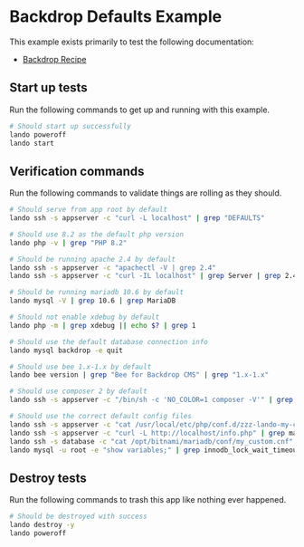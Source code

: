 # Backdrop Defaults Example

This example exists primarily to test the following documentation:

* [Backdrop Recipe](https://docs.lando.dev/backdrop/config.html)

Start up tests
--------------

Run the following commands to get up and running with this example.

```bash
# Should start up successfully
lando poweroff
lando start
```

Verification commands
---------------------

Run the following commands to validate things are rolling as they should.

```bash
# Should serve from app root by default
lando ssh -s appserver -c "curl -L localhost" | grep "DEFAULTS"

# Should use 8.2 as the default php version
lando php -v | grep "PHP 8.2"

# Should be running apache 2.4 by default
lando ssh -s appserver -c "apachectl -V | grep 2.4"
lando ssh -s appserver -c "curl -IL localhost" | grep Server | grep 2.4

# Should be running mariadb 10.6 by default
lando mysql -V | grep 10.6 | grep MariaDB

# Should not enable xdebug by default
lando php -m | grep xdebug || echo $? | grep 1

# Should use the default database connection info
lando mysql backdrop -e quit

# Should use bee 1.x-1.x by default
lando bee version | grep "Bee for Backdrop CMS" | grep "1.x-1.x"

# Should use composer 2 by default
lando ssh -s appserver -c "/bin/sh -c 'NO_COLOR=1 composer -V'" | grep "Composer version 2."

# Should use the correct default config files
lando ssh -s appserver -c "cat /usr/local/etc/php/conf.d/zzz-lando-my-custom.ini" | grep "; LANDOBACKDROPPHPINI"
lando ssh -s appserver -c "curl -L http://localhost/info.php" | grep max_execution_time | grep 91
lando ssh -s database -c "cat /opt/bitnami/mariadb/conf/my_custom.cnf" | grep "LANDOBACKDROPMYSQLCNF"
lando mysql -u root -e "show variables;" | grep innodb_lock_wait_timeout | grep 121
```

Destroy tests
-------------

Run the following commands to trash this app like nothing ever happened.

```bash
# Should be destroyed with success
lando destroy -y
lando poweroff
```
